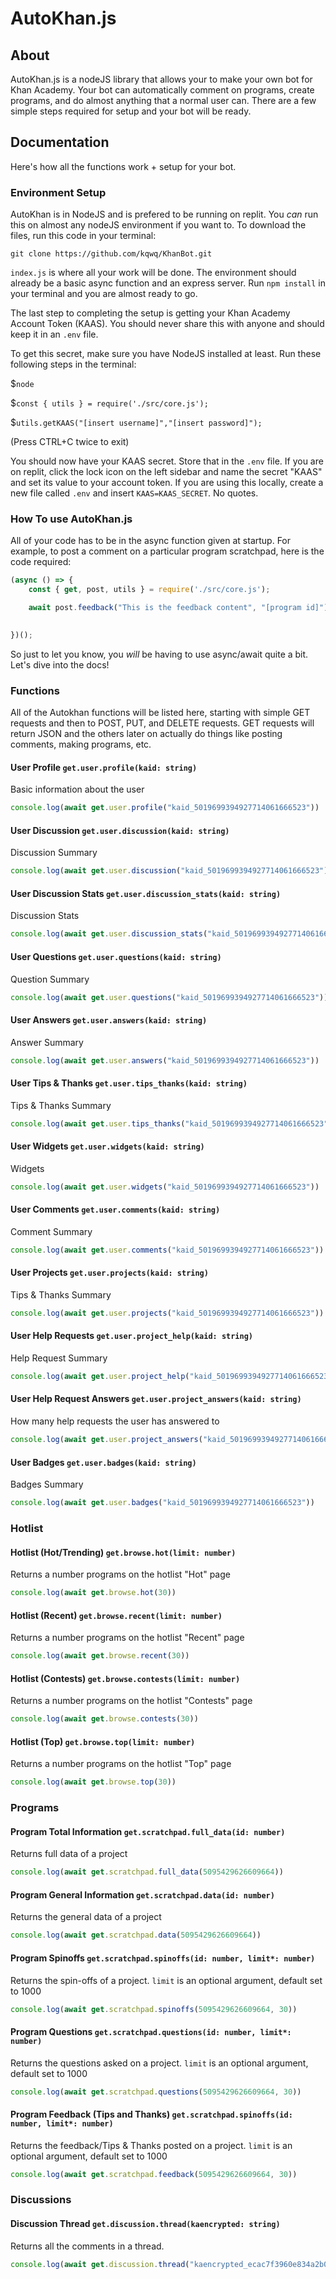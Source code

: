 # AutoKhan.js
## About
AutoKhan.js is a nodeJS library that allows your to make your own bot for Khan Academy.  Your bot can automatically comment on programs, create programs, and do almost anything that a normal user can.  There are a few simple steps required for setup and your bot will be ready.

## Documentation
Here's how all the functions work + setup for your bot.

### Environment Setup
AutoKhan is in NodeJS and is prefered to be running on replit.  You _can_ run this on almost any nodeJS environment if you want to.  To download the files, run this code in your terminal: 

`git clone https://github.com/kqwq/KhanBot.git`

`index.js` is where all your work will be done.  The environment should already be a basic async function and an express server.  Run `npm install` in your terminal and you are almost ready to go.

The last step to completing the setup is getting your Khan Academy Account Token (KAAS).  You should never share this with anyone and should keep it in an `.env` file.

To get this secret, make sure you have NodeJS installed at least.  Run these following steps in the terminal:

$`node`

$`const { utils } = require('./src/core.js');`

$`utils.getKAAS("[insert username]","[insert password]");`

(Press CTRL+C twice to exit)

You should now have your KAAS secret.  Store that in the `.env` file.  If you are on replit, click the lock icon on the left sidebar and name the secret "KAAS" and set its value to your account token.
If you are using this locally, create a new file called `.env` and insert `KAAS=KAAS_SECRET`.  No quotes.


### How To use AutoKhan.js
All of your code has to be in the async function given at startup.  For example, to post a comment on a particular program scratchpad, here is the code required:

```javascript
(async () => {
    const { get, post, utils } = require('./src/core.js');

    await post.feedback("This is the feedback content", "[program id]")

    
})();
```

So just to let you know, you _will_ be having to use async/await quite a bit.  Let's dive into the docs!

### Functions
All of the Autokhan functions will be listed here, starting with simple GET requests and then to POST, PUT, and DELETE requests.  GET requests will return JSON and the others later on actually do things like posting comments, making programs, etc.


#### User Profile `get.user.profile(kaid: string)`
Basic information about the user
```javascript
console.log(await get.user.profile("kaid_5019699394927714061666523"))
```

#### User Discussion `get.user.discussion(kaid: string)`
Discussion Summary
```javascript
console.log(await get.user.discussion("kaid_5019699394927714061666523"))
```

#### User Discussion Stats `get.user.discussion_stats(kaid: string)`
Discussion Stats
```javascript
console.log(await get.user.discussion_stats("kaid_5019699394927714061666523"))
```

#### User Questions `get.user.questions(kaid: string)`
Question Summary
```javascript
console.log(await get.user.questions("kaid_5019699394927714061666523"))
```

#### User Answers `get.user.answers(kaid: string)`
Answer Summary
```javascript
console.log(await get.user.answers("kaid_5019699394927714061666523"))
```

#### User Tips & Thanks `get.user.tips_thanks(kaid: string)`
Tips & Thanks Summary
```javascript
console.log(await get.user.tips_thanks("kaid_5019699394927714061666523"))
```

#### User Widgets `get.user.widgets(kaid: string)`
Widgets
```javascript
console.log(await get.user.widgets("kaid_5019699394927714061666523"))
```

#### User Comments `get.user.comments(kaid: string)`
Comment Summary
```javascript
console.log(await get.user.comments("kaid_5019699394927714061666523"))
```

#### User Projects `get.user.projects(kaid: string)`
Tips & Thanks Summary
```javascript
console.log(await get.user.projects("kaid_5019699394927714061666523"))
```

#### User Help Requests `get.user.project_help(kaid: string)`
Help Request Summary
```javascript
console.log(await get.user.project_help("kaid_5019699394927714061666523"))
```

#### User Help Request Answers `get.user.project_answers(kaid: string)`
How many help requests the user has answered to
```javascript
console.log(await get.user.project_answers("kaid_5019699394927714061666523"))
```

#### User Badges `get.user.badges(kaid: string)`
Badges Summary
```javascript
console.log(await get.user.badges("kaid_5019699394927714061666523"))
```

### Hotlist

#### Hotlist (Hot/Trending) `get.browse.hot(limit: number)`
Returns a number programs on the hotlist "Hot" page
```javascript
console.log(await get.browse.hot(30))
```

#### Hotlist (Recent) `get.browse.recent(limit: number)`
Returns a number programs on the hotlist "Recent" page
```javascript
console.log(await get.browse.recent(30))
```

#### Hotlist (Contests) `get.browse.contests(limit: number)`
Returns a number programs on the hotlist "Contests" page
```javascript
console.log(await get.browse.contests(30))
```

#### Hotlist (Top) `get.browse.top(limit: number)`
Returns a number programs on the hotlist "Top" page
```javascript
console.log(await get.browse.top(30))
```

### Programs

#### Program Total Information `get.scratchpad.full_data(id: number)`
Returns full data of a project
```javascript
console.log(await get.scratchpad.full_data(5095429626609664))
```

#### Program General Information `get.scratchpad.data(id: number)`
Returns the general data of a project
```javascript
console.log(await get.scratchpad.data(5095429626609664))
```

#### Program Spinoffs `get.scratchpad.spinoffs(id: number, limit*: number)`
Returns the spin-offs of a project.  `limit` is an optional argument, default set to 1000
```javascript
console.log(await get.scratchpad.spinoffs(5095429626609664, 30))
```

#### Program Questions `get.scratchpad.questions(id: number, limit*: number)`
Returns the questions asked on a project.  `limit` is an optional argument, default set to 1000
```javascript
console.log(await get.scratchpad.questions(5095429626609664, 30))
```

#### Program Feedback (Tips and Thanks) `get.scratchpad.spinoffs(id: number, limit*: number)`
Returns the feedback/Tips & Thanks posted on a project.  `limit` is an optional argument, default set to 1000
```javascript
console.log(await get.scratchpad.feedback(5095429626609664, 30))
```

### Discussions

#### Discussion Thread `get.discussion.thread(kaencrypted: string)`
Returns all the comments in a thread.
```javascript
console.log(await get.discussion.thread("kaencrypted_ecac7f3960e834a2b08fe89dcf64d9dc_d87d42f98e6da3bdb170c25e7d466841cd5377c29a38ffdf8c7faeb7beb59cc00034ba66237f571b44cbfda37cbebf14192e56b13019ae7e8413950ac18addc0745a9d0faade63259c76b28a6c67798711a0df1b79ef21990dd576dcba0d587f537335f177b9b656582be76d35ba0a3e5cdf9ebf77ffb1db47bbe1fc59d3808953a41466ae212b1fdcd78923f520eaef573dcc2923e643c23e24abb62d2be399498ac10d9854b787c4f3c06ad4c8e4c995fa75894303bce6a5b6fcdf6d02c4e2"))
```